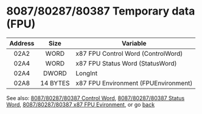 # 8087/80287/80387 Temporary data (FPU)

|Address| Size   |Variable                            |
| :---: | :----: |------------------------------------|
| 02A2  | WORD   |x87 FPU Control Word (ControlWord)  |
| 02A4  | WORD   |x87 FPU Status Word  (StatusWord)   |
| 02A4  | DWORD  |LongInt                             |
| 02A8  |14 BYTES|x87 FPU Environment (FPUEnvironment)|

See also: [8087/80287/80387 Control Word](CONTROL8087.md), [8087/80287/80387 Status Word](STATUS8087.md), [8087/80287/80387 x87 FPU Evironment](ENV8087.md), or go [back](../../README.md)

